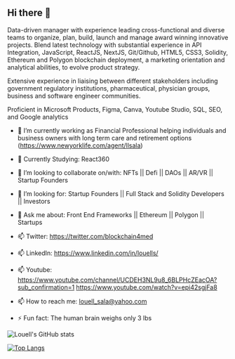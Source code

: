 ## Hi there 👋

Data-driven manager with experience leading cross-functional and diverse teams to organize, plan, build, launch and manage award winning innovative projects. Blend latest technology with substantial experience in API Integration, JavaScript, ReactJS, NextJS, Git/Github, HTML5, CSS3, Solidity, Ethereum and Polygon blockchain deployment, a marketing orientation and analytical abilities, to evolve product strategy. 

Extensive experience in liaising between different stakeholders including government regulatory institutions, pharmaceutical, physician groups, business and software engineer communities.

Proficient in Microsoft Products, Figma, Canva, Youtube Studio, SQL, SEO, and Google analytics



- 🔭 I’m currently working as Financial Professional helping individuals and business owners with long term care and retirement options (https://www.newyorklife.com/agent/llsala)

- 🌱 Currently Studying: React360 

- 👯 I’m looking to collaborate on/with: NFTs || Defi || DAOs || AR/VR || Startup Founders

- 🔮 I’m looking for: Startup Founders || Full Stack and Solidity Developers || Investors  

- 💬 Ask me about: Front End Frameworks || Ethereum || Polygon || Startups 

- 📫 Twitter: https://twitter.com/blockchain4med

- 📫 LinkedIn: https://www.linkedin.com/in/louells/

- 📫 Youtube: https://www.youtube.com/channel/UCDEH3NL9u8_6BLPHcZEacOA?sub_confirmation=1
              https://www.youtube.com/watch?v=epi42sgjFa8
              
- 📫 How to reach me: louell_sala@yahoo.com

- ⚡ Fun fact: The human brain weighs only 3 lbs

![Louell's GitHub stats](https://github-readme-stats.vercel.app/api?username=Alchemist21&show_icons=true&theme=radical)


[![Top Langs](https://github-readme-stats.vercel.app/api/top-langs/?username=Alchemist21&layout=compact)](https://github.com/anuraghazra/github-readme-stats)



<!--
**Alchemist21/Alchemist21** is a ✨ _special_ ✨ repository because its `README.md` (this file) appears on your GitHub profile.

Here are some ideas to get you started:

- 🔭 I’m currently working on ...
- 🌱 I’m currently learning ...
- 👯 I’m looking to collaborate on ...
- 🤔 I’m looking for help with ...
- 💬 Ask me about ...
- 📫 How to reach me: ...
- 😄 Pronouns: ...
- ⚡ Fun fact: ...
-->
